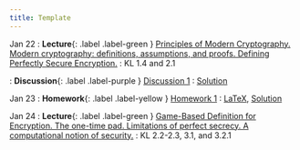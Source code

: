 ```yaml
---
title: Template
---
```


Jan 22
: **Lecture**{: .label .label-green } [Principles of Modern Cryptography. Modern cryptography: definitions, assumptions, and proofs. Defining Perfectly Secure Encryption.](/assets/lecture_slides/lec2.pdf)
    : KL 1.4 and 2.1

: **Discussion**{: .label .label-purple } [Discussion 1](/assets/discussion/disc1.pdf)
    : [Solution](/assets/discussion/disc1-sol.pdf)

Jan 23
: **Homework**{: .label .label-yellow } [Homework 1](/assets/homework/hw1.pdf)
    : [LaTeX](/assets/homework/hw1.tex), [Solution](/assets/homework/hw1-sol.pdf)

Jan 24
: **Lecture**{: .label .label-green } [Game-Based Definition for Encryption. The one-time pad. Limitations of perfect secrecy. A computational notion of security.](/assets/lecture_slides/lec3.pdf)
    : KL 2.2-2.3, 3.1, and 3.2.1
